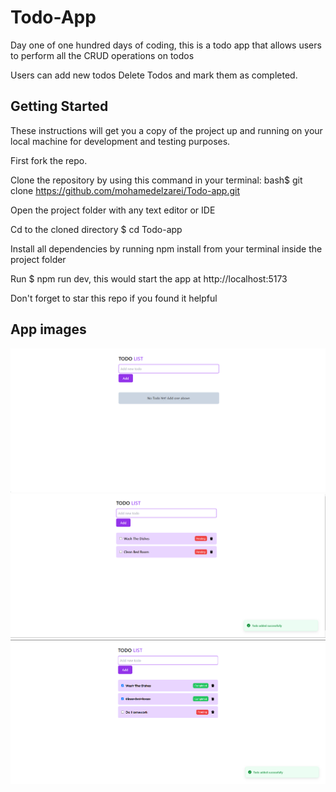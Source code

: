 # Todo-App
Day one of one hundred days of coding, this is a todo app that allows users to perform all the CRUD operations on todos

Users can add new todos
Delete Todos and  mark them as completed.

## Getting Started
These instructions will get you a copy of the project up and running on your local machine for development and testing purposes.

First fork the repo.

Clone the repository by using this command in your terminal:
bash$ git clone https://github.com/mohamedelzarei/Todo-app.git

Open the project folder with any text editor or IDE 

Cd to  the cloned directory $ cd Todo-app

Install all dependencies by running npm install from your terminal inside the project folder

Run $ npm run dev, this would start the app at http://localhost:5173

Don't forget to star this repo if you found it helpful

## App images
![alt text](image.png)
![alt text](image-1.png)
![alt text](image-2.png)
